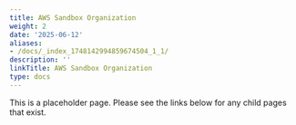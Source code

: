 ```yaml
---
title: AWS Sandbox Organization
weight: 2
date: '2025-06-12'
aliases:
- /docs/_index_1748142994859674504_1_1/
description: ''
linkTitle: AWS Sandbox Organization
type: docs
---
```


This is a placeholder page. Please see the links below for any child pages that exist.
